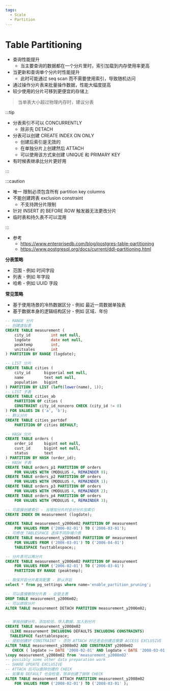 ```yaml
---
tags:
  - Scale
  - Partition
---
```


# Table Partitioning

- 查询性能提升
  - 当主要查询的数据都在一个分片里时，索引加载到内存使用率更高
- 当更新和查询单个分片时性能提升
  - 此时可能通过 seq scan 而不需要使用索引，导致随机访问
- 通过操作分片表来批量操作数据，性能大幅度提高
- 较少使用的分片可移到更便宜的存储上

> 当单表大小超过物理内存时，建议分表

:::tip

- 分表索引不可以 CONCURRENTLY
  - 除非先 DETACH
- 分表可以创建 CREATE INDEX ON ONLY
  - 创建后索引是无效的
  - 在单独分片上创建然后 ATTACH
  - 可以使用该方式来创建 UNIQUE 和 PRIMARY KEY
- 有时候表继承比分片更好用

:::

:::caution

- 唯一 限制必须包含所有 partition key columns
- 不能创建跨表 exclusion constraint
  - 不支持跨分片限制
- 针对 INSERT 的 BEFORE ROW 触发器无法更改分片
- 临时表和持久表不可以混用

:::

- 参考
  - https://www.enterprisedb.com/blog/postgres-table-partitioning
  - https://www.postgresql.org/docs/current/ddl-partitioning.html

**分表策略**

- 范围 - 例如 时间字段
- 列表 - 例如 年字段
- 哈希 - 例如 UUID 字段

**常见策略**

- 基于使用场景的冷热数据区分 - 例如 最近一周数据单独表
- 基于数据本身的逻辑结构区分 - 例如 区域、年份

```sql
-- RANGE 分片
-- 创建虚拟表
CREATE TABLE measurement (
    city_id         int not null,
    logdate         date not null,
    peaktemp        int,
    unitsales       int
) PARTITION BY RANGE (logdate);

-- LIST 分片
CREATE TABLE cities (
    city_id      bigserial not null,
    name         text not null,
    population   bigint
) PARTITION BY LIST (left(lower(name), 1));
-- LIST 子表
CREATE TABLE cities_ab
    PARTITION OF cities (
    CONSTRAINT city_id_nonzero CHECK (city_id != 0)
) FOR VALUES IN ('a', 'b');
-- 默认分片
CREATE TABLE cities_partdef
    PARTITION OF cities DEFAULT;

-- HASH 分片
CREATE TABLE orders (
    order_id     bigint not null,
    cust_id      bigint not null,
    status       text
) PARTITION BY HASH (order_id);
-- HASH 子表
CREATE TABLE orders_p1 PARTITION OF orders
    FOR VALUES WITH (MODULUS 4, REMAINDER 0);
CREATE TABLE orders_p2 PARTITION OF orders
    FOR VALUES WITH (MODULUS 4, REMAINDER 1);
CREATE TABLE orders_p3 PARTITION OF orders
    FOR VALUES WITH (MODULUS 4, REMAINDER 2);
CREATE TABLE orders_p4 PARTITION OF orders
    FOR VALUES WITH (MODULUS 4, REMAINDER 3);

-- 可直接创建索引 - 当增加分片时会对分片加索引
CREATE INDEX ON measurement (logdate);

CREATE TABLE measurement_y2006m02 PARTITION OF measurement
    FOR VALUES FROM ('2006-02-01') TO ('2006-03-01');
-- 可修改 TABLESPACE 选择不同存储介质
CREATE TABLE measurement_y2006m03 PARTITION OF measurement
    FOR VALUES FROM ('2006-03-01') TO ('2006-04-01')
    TABLESPACE fasttablespace;;

-- 分片表可以再分片
CREATE TABLE measurement_y2006m02 PARTITION OF measurement
    FOR VALUES FROM ('2006-02-01') TO ('2006-03-01')
    PARTITION BY RANGE (peaktemp);

-- 取保开启分片裁剪配置 - 默认开启
select * from pg_settings where name='enable_partition_pruning';

-- 可以直接删除分片表 - 会锁主表
DROP TABLE measurement_y2006m02;
-- 可以排除分片
ALTER TABLE measurement DETACH PARTITION measurement_y2006m02;


-- 单独创建分片，添加校验，导入数据，加入到分片
CREATE TABLE measurement_y2008m02
  (LIKE measurement INCLUDING DEFAULTS INCLUDING CONSTRAINTS)
  TABLESPACE fasttablespace;
-- 提前创建好 CONSTRAINT - 否则 ATTACH 时还是会创建且需要 ACCESS EXCLUSIVE
ALTER TABLE measurement_y2008m02 ADD CONSTRAINT y2008m02
   CHECK ( logdate >= DATE '2008-02-01' AND logdate < DATE '2008-03-01' );
\copy measurement_y2008m02 from 'measurement_y2008m02'
-- possibly some other data preparation work
-- SHARE UPDATE EXCLUSIVE
-- ATTACH 后可以删除创建的 CHECK
-- 如果有 DEFAULT 也会检查，除非创建了排除 CHECK
ALTER TABLE measurement ATTACH PARTITION measurement_y2008m02
    FOR VALUES FROM ('2008-02-01') TO ('2008-03-01' );
```

